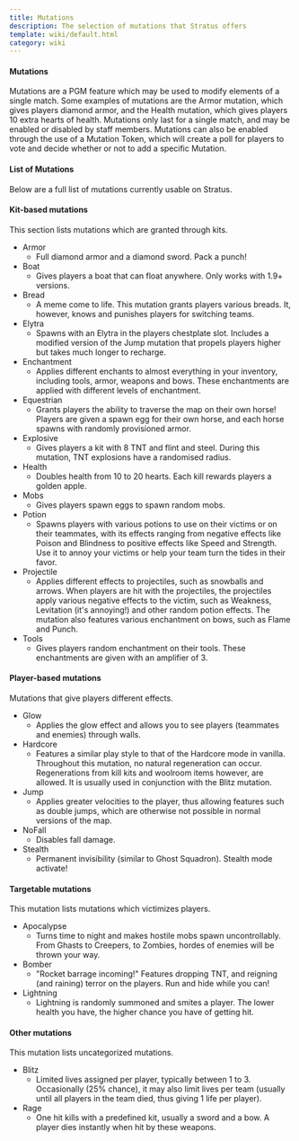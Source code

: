```yaml
---
title: Mutations
description: The selection of mutations that Stratus offers
template: wiki/default.html
category: wiki
---
```


#### Mutations

Mutations are a PGM feature which may be used to modify elements of a single match. Some examples of mutations are the Armor mutation, which gives players diamond armor, and the Health mutation, which gives players 10 extra hearts of health. Mutations only last for a single match, and may be enabled or disabled by staff members. Mutations can also be enabled through the use of a Mutation Token, which will create a poll for players to vote and decide whether or not to add a specific Mutation.

#### List of Mutations

Below are a full list of mutations currently usable on Stratus.

#### Kit-based mutations

This section lists mutations which are granted through kits.

- Armor
    - Full diamond armor and a diamond sword. Pack a punch!
- Boat
    - Gives players a boat that can float anywhere. Only works with 1.9+ versions.
- Bread
    - A meme come to life. This mutation grants players various breads. It, however, knows and punishes players for switching teams.
- Elytra
    - Spawns with an Elytra in the players chestplate slot. Includes a modified version of the Jump mutation that propels players higher but takes much longer to recharge.
- Enchantment
    - Applies different enchants to almost everything in your inventory, including tools, armor, weapons and bows. These enchantments are applied with different levels of enchantment.
- Equestrian
    - Grants players the ability to traverse the map on their own horse! Players are given a spawn egg for their own horse, and each horse spawns with randomly provisioned armor.
- Explosive
    - Gives players a kit with 8 TNT and flint and steel. During this mutation, TNT explosions have a randomised radius.
- Health
    - Doubles health from 10 to 20 hearts. Each kill rewards players a golden apple.
- Mobs
    - Gives players spawn eggs to spawn random mobs.
- Potion
    - Spawns players with various potions to use on their victims or on their teammates, with its effects ranging from negative effects like Poison and Blindness to positive effects like Speed and Strength. Use it to annoy your victims or help your team turn the tides in their favor.
- Projectile
    - Applies different effects to projectiles, such as snowballs and arrows. When players are hit with the projectiles, the projectiles apply various negative effects to the victim, such as Weakness, Levitation (it's annoying!) and other random potion effects. The mutation also features various enchantment on bows, such as Flame and Punch.
- Tools
    - Gives players random enchantment on their tools. These enchantments are given with an amplifier of 3.

#### Player-based mutations

Mutations that give players different effects.

- Glow
    - Applies the glow effect and allows you to see players (teammates and enemies) through walls.
- Hardcore
    - Features a similar play style to that of the Hardcore mode in vanilla. Throughout this mutation, no natural regeneration can occur. Regenerations from kill kits and woolroom items however, are allowed. It is usually used in conjunction with the Blitz mutation.
- Jump
    - Applies greater velocities to the player, thus allowing features such as double jumps, which are otherwise not possible in normal versions of the map.
- NoFall
    - Disables fall damage.
- Stealth
    - Permanent invisibility (similar to Ghost Squadron). Stealth mode activate!

#### Targetable mutations

This mutation lists mutations which victimizes players.

- Apocalypse
    - Turns time to night and makes hostile mobs spawn uncontrollably. From Ghasts to Creepers, to Zombies, hordes of enemies will be thrown your way.
- Bomber
    - "Rocket barrage incoming!" Features dropping TNT, and reigning (and raining) terror on the players. Run and hide while you can!
- Lightning
    - Lightning is randomly summoned and smites a player. The lower health you have, the higher chance you have of getting hit. 

#### Other mutations

This mutation lists uncategorized mutations.

- Blitz
    - Limited lives assigned per player, typically between 1 to 3. Occasionally (25% chance), it may also limit lives per team (usually until all players in the team died, thus giving 1 life per player).
- Rage
    - One hit kills with a predefined kit, usually a sword and a bow. A player dies instantly when hit by these weapons.    
